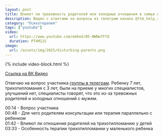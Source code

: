 ```yaml
---
layout: post
title: Влияет ли тревожность родителей или холодные отношения в семье на трихотилломанию у детей | Ответы на вопросы 
description: Видео с ответами на вопросы из телеграм канала @ttm_help_ru про тревожных родителей
category: "Психотерапия"
tags: ["youtube"]
video:
  url: https://www.youtube.com/embed/B5-NWNwfFfQ
  duration: PT4M12S
image:
  url: /assets/img/2025/disturbing-parents.png
---
```


{% include video-block.html %}

<a href="https://vkvideo.ru/video-211245681_456239066" rel="nofollow">Ссылка на ВК Видео</a>

Отвечаю на вопрос участника <a href="https://t.me/ttm_help_ru" rel="nofollow">группы в телеграм</a>. 
Ребенку 7 лет, трихотилломания с 3 лет, были на приеме у многих специалистов, улучшений нет, 
специалисты говорят, что это из-за тревожных родителей и холодных отношений с мужем.

00:14 - Вопрос участника  
00:48 - Для чего родителям консультации или терапия параллельно с ребенком  
01:42 - Влияют ли отношения родителей на трихотилломанию у детей  
03:33 - Особенность терапии трихотилломании у маленького ребенка  
